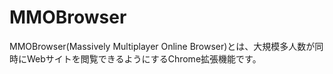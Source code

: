 # MMOBrowser
MMOBrowser(Massively Multiplayer Online Browser)とは、大規模多人数が同時にWebサイトを閲覧できるようにするChrome拡張機能です。

